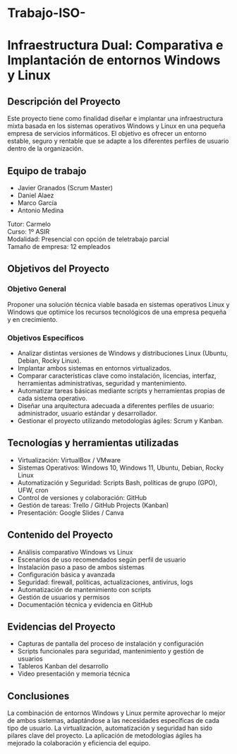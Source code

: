 # Trabajo-ISO-

# Infraestructura Dual: Comparativa e Implantación de entornos Windows y Linux

## Descripción del Proyecto

Este proyecto tiene como finalidad diseñar e implantar una infraestructura mixta basada en los sistemas operativos Windows y Linux en una pequeña empresa de servicios informáticos. El objetivo es ofrecer un entorno estable, seguro y rentable que se adapte a los diferentes perfiles de usuario dentro de la organización.

## Equipo de trabajo

- Javier Granados (Scrum Master)
- Daniel Alaez
- Marco García
- Antonio Medina

Tutor: Carmelo  
Curso: 1º ASIR  
Modalidad: Presencial con opción de teletrabajo parcial  
Tamaño de empresa: 12 empleados  

## Objetivos del Proyecto

### Objetivo General

Proponer una solución técnica viable basada en sistemas operativos Linux y Windows que optimice los recursos tecnológicos de una empresa pequeña y en crecimiento.

### Objetivos Específicos

- Analizar distintas versiones de Windows y distribuciones Linux (Ubuntu, Debian, Rocky Linux).
- Implantar ambos sistemas en entornos virtualizados.
- Comparar características clave como instalación, licencias, interfaz, herramientas administrativas, seguridad y mantenimiento.
- Automatizar tareas básicas mediante scripts y herramientas propias de cada sistema operativo.
- Diseñar una arquitectura adecuada a diferentes perfiles de usuario: administrador, usuario estándar y desarrollador.
- Gestionar el proyecto utilizando metodologías ágiles: Scrum y Kanban.

## Tecnologías y herramientas utilizadas

- Virtualización: VirtualBox / VMware
- Sistemas Operativos: Windows 10, Windows 11, Ubuntu, Debian, Rocky Linux
- Automatización y Seguridad: Scripts Bash, políticas de grupo (GPO), UFW, cron
- Control de versiones y colaboración: GitHub
- Gestión de tareas: Trello / GitHub Projects (Kanban)
- Presentación: Google Slides / Canva

## Contenido del Proyecto

- Análisis comparativo Windows vs Linux
- Escenarios de uso recomendados según perfil de usuario
- Instalación paso a paso de ambos sistemas
- Configuración básica y avanzada
- Seguridad: firewall, políticas, actualizaciones, antivirus, logs
- Automatización de mantenimiento con scripts
- Gestión de usuarios y permisos
- Documentación técnica y evidencia en GitHub

## Evidencias del Proyecto

- Capturas de pantalla del proceso de instalación y configuración
- Scripts funcionales para seguridad, mantenimiento y gestión de usuarios
- Tableros Kanban del desarrollo
- Video presentación y memoria técnica

## Conclusiones

La combinación de entornos Windows y Linux permite aprovechar lo mejor de ambos sistemas, adaptándose a las necesidades específicas de cada tipo de usuario. La virtualización, automatización y seguridad han sido pilares clave del proyecto. La aplicación de metodologías ágiles ha mejorado la colaboración y eficiencia del equipo.
